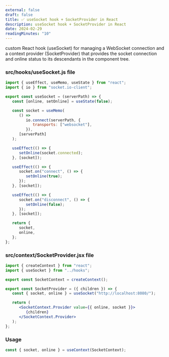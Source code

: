 ```yaml
---
external: false
draft: false
title: ✅ useSocket hook + SocketProvider in React
description: useSocket hook + SocketProvider in React
date: 2024-02-29
readingMinutes: "10"
---
```


custom React hook (useSocket) for managing a WebSocket connection and a context provider (SocketProvider) that provides the socket connection and online status to its descendants in the component tree.

### src/hooks/useSocket.js file

```js
import { useEffect, useMemo, useState } from "react";
import { io } from "socket.io-client";

export const useSocket = (serverPath) => {
   const [online, setOnline] = useState(false);

   const socket = useMemo(
      () =>
         io.connect(serverPath, {
            transports: ["websocket"],
         }),
      [serverPath]
   );

   useEffect(() => {
      setOnline(socket.connected);
   }, [socket]);

   useEffect(() => {
      socket.on("connect", () => {
         setOnline(true);
      });
   }, [socket]);

   useEffect(() => {
      socket.on("disconnect", () => {
         setOnline(false);
      });
   }, [socket]);

   return {
      socket,
      online,
   };
};
```

### src/context/SocketProvider.jsx file

```jsx
import { createContext } from "react";
import { useSocket } from "../hooks";

export const SocketContext = createContext();

export const SocketProvider = ({ children }) => {
   const { socket, online } = useSocket("http://localhost:8080/");

   return (
      <SocketContext.Provider value={{ online, socket }}>
         {children}
      </SocketContext.Provider>
   );
};
```

### Usage

```jsx
const { socket, online } = useContext(SocketContext);
```
